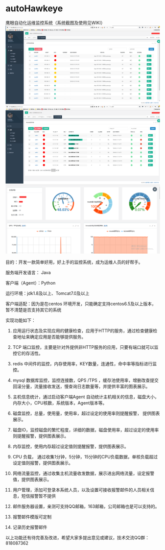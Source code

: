 # autoHawkeye
鹰眼自动化运维监控系统（系统截图及使用见WIKI）
<img src="https://raw.githubusercontent.com/autohawkeye/autoHawkeye/master/image/QQ%E6%88%AA%E5%9B%BE20180912175305.png"/>
<img src="https://github.com/autohawkeye/autoHawkeye/blob/master/image/QQ%E6%88%AA%E5%9B%BE20180912175820.png?raw=true"/>
<img src="https://github.com/autohawkeye/autoHawkeye/blob/master/image/QQ%E6%88%AA%E5%9B%BE20180919225058.png?raw=true"/>

目的：开发一款简单好用，好上手的监控系统，成为运维人员的好帮手。

服务端开发语言： Java

客户端（Agent）：Python

运行环境：jdk1.8及以上、Tomcat7.0及以上

客户端适配：因为是在centos 环境开发，只能确定支持centos6.5及以上版本，暂不清楚是否支持其它的系统

实现功能如下：

1. 应用运行状态及实现应用的健康检查，应用于HTTP的服务，通过检查健康检查地址来确定应用是否能够提供服务。

2. TCP 端口监控，主要是针对外提供非HTTP服务的应用，只要有端口就可以监控它的存活性。

3. redis 中间件的监控，内存使用率，KEY数量，连通性，命中率等指标进行监控。

4. mysql 数据库监控，监控连接数，QPS /TPS ，缓存池使用率，增删改查提交回滚分量，流量接收发送，慢查询日志数量等，并提供丰富的图表展示。

5. 主机信息统计，通过启动客户端Agent 自动统计主机相关的信息，磁盘大小，内存大小，CPU核数，系统版本，Agent版本等。

6. 磁盘监控，总量，使用量，使用率，超过设定的使用率则提醒报警， 提供图表展示。

7. 磁盘IO，监控磁盘的繁忙程度，详细的数据，磁盘使用率，超过设定的使用率则提醒报警，提供图表展示。

8. 内存监控，使用内存超过设定值则提醒报警，提供图表展示。

9. CPU 负载， 通过收集1分钟，5分钟，15分钟的CPU负载数据，单核负载超过设定值则报警，提供图表展示。

10. 网络流量监控，通过收集主机流量收发数据，展示进出网络流量，设定报警值，提供图表展示。

11. 用户管理，添加可登录本系统人员，以及设置可接收报警邮件的人员相关信息，短信报警暂不提供

12. 邮件服务器设置，亲测可支持QQ邮箱，163邮箱，公司邮箱也是可以支持的。

13. 报警邮件模版可定制

14. 记录历史报警邮件

以上功能还有待完善及改进，希望大家多提出意见或建议，技术交流QQ群：818087362
